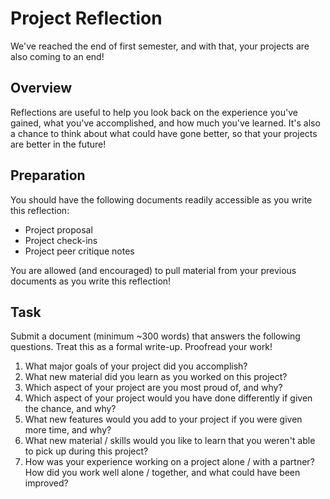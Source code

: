 # Project Reflection
We've reached the end of first semester, and with that, your projects are also coming to an end!

## Overview
Reflections are useful to help you look back on the experience you've gained, what you've accomplished, and how much you've learned. It's also a chance to think about what could have gone better, so that your projects are better in the future!

## Preparation
You should have the following documents readily accessible as you write this reflection:
  - Project proposal
  - Project check-ins
  - Project peer critique notes

You are allowed (and encouraged) to pull material from your previous documents as you write this reflection!

## Task
Submit a document (minimum ~300 words) that answers the following questions. Treat this as a formal write-up. Proofread your work!

1. What major goals of your project did you accomplish?
2. What new material did you learn as you worked on this project?
3. Which aspect of your project are you most proud of, and why?
4. Which aspect of your project would you have done differently if given the chance, and why?
5. What new features would you add to your project if you were given more time, and why?
6. What new material / skills would you like to learn that you weren't able to pick up during this project?
7. How was your experience working on a project alone / with a partner? How did you work well alone / together, and what could have been improved?
